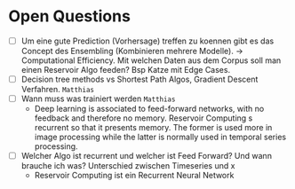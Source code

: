 

# Open Questions
- [ ] Um eine gute Prediction (Vorhersage) treffen zu koennen gibt es das Concept des Ensembling (Kombinieren mehrere Modelle). -> Computational Efficiency. Mit welchen Daten aus dem Corpus soll man einen Reservoir Algo feeden? Bsp Katze mit Edge Cases. 
- [ ] Decision tree methods vs Shortest Path Algos, Gradient Descent Verfahren. `Matthias`
- [ ] Wann muss was trainiert werden `Matthias`
  *  Deep learning is associated to feed-forward networks, with no feedback and therefore no memory. Reservoir Computing s recurrent so that it presents memory. The former is used more in image processing while the latter is normally used in temporal series processing.
- [ ] Welcher Algo ist recurrent und welcher ist Feed Forward? Und wann brauche ich was? Unterschied zwischen Timeseries und x
  * Reservoir Computing ist ein Recurrent Neural Network
